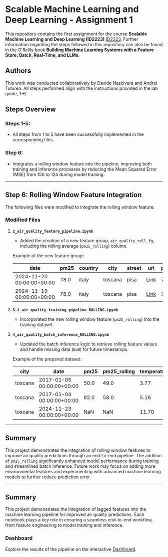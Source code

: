 # Scalable Machine Learning and Deep Learning - Assignment 1

This repository contains the first assignment for the course **Scalable Machine Learning and Deep Learning (ID2223)**.[ID2223](https://www.kth.se/student/kurser/kurs/ID2223?l=en). Further information regarding the steps followed in this repository can also be found in the O'Reilly book **Building Machine Learning Systems with a Feature Store: Batch, Real-Time, and LLMs**.

## Authors
This work was conducted collaboratively by Davide Nascivera and Andrei Tuturea. All steps performed align with the instructions provided in the lab guide, 1-6.

## Steps Overview

### Steps 1-5:
- All steps from 1 to 5 have been successfully implemented in the corresponding files.

### Step 6:
- Integrates a rolling window feature into the pipeline, improving both training and inference processes by reducing the Mean Squared Error (MSE) from 150 to 124 during model training.

---

## Step 6: Rolling Window Feature Integration
The following files were modified to integrate the rolling window feature:

### **Modified Files**
1. **`2_air_quality_feature_pipeline.ipynb`**  
   - Added the creation of a new feature group, `air_quality_roll_fg`, including the rolling average (`pm25_rolling`) column.

   Example of the new feature group:

   | **date**               | **pm25** | **country** | **city**  | **street** | **url**                                 | **pm25_rolling** |
   |-------------------------|----------|-------------|-----------|------------|-----------------------------------------|------------------|
   | 2024-11-20 00:00:00+00:00 | 78.0    | italy       | toscana   | pisa       | [Link](https://api.waqi.info/feed/@9432) | 78.0            |
   | 2024-11-19 00:00:00+00:00 | 78.0    | italy       | toscana   | pisa       | [Link](https://api.waqi.info/feed/@9432) | 78.0            |

2. **`3.1_air_quality_training_pipeline_ROLLING.ipynb`**  
   - Incorporated the new rolling window feature (`pm25_rolling`) into the training dataset.

3. **`4_air_quality_batch_inference_ROLLING.ipynb`**  
   - Updated the batch inference logic to retrieve rolling feature values and handle missing data (`NaN`) for future timestamps.

   Example of the prepared dataset:

   | **city**   | **date**               | **pm25** | **pm25_rolling** | **temperature_2m_mean** | **precipitation_sum** | **wind_speed_10m_max** | **wind_direction_10m_dominant** |
   |------------|------------------------|----------|------------------|--------------------------|-----------------------|------------------------|------------------------------|
   | toscana    | 2017-01-05 00:00:00+00:00 | 50.0    | 49.0            | 3.77                    | 1.9                   | 26.37                  | 26.37                        |
   | toscana    | 2017-01-04 00:00:00+00:00 | 82.0    | 58.0            | 5.16                    | 0.4                   | 9.59                   | 9.59                         |
   | toscana    | 2024-11-23 00:00:00+00:00 | NaN     | NaN             | 11.70                   | 0.0                   | 2.04                   | 2.04                         |

---

## Summary

This project demonstrates the integration of rolling window features to improve air quality predictions through an end-to-end pipeline. The addition of `pm25_rolling` significantly enhanced model performance during training and streamlined batch inference. Future work may focus on adding more environmental features and experimenting with advanced machine learning models to further reduce prediction error.

---

## Summary
This project demonstrates the integration of lagged features into the machine learning pipeline for improved air quality predictions. Each notebook plays a key role in ensuring a seamless end-to-end workflow, from feature engineering to model training and inference.


### Dashboard  
Explore the results of the pipeline on the interactive [Dashboard](https://davidenascivera.github.io/mlfs-book/air-quality/).

